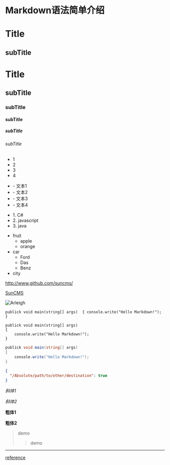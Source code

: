 Markdown语法简单介绍
===================

Title
=====

subTitle
----------

# Title

## subTitle

### subTitle

#### subTitle

#####  subTitle

###### subTitle

* 1
* 2
* 3
* 4

<ul>
	<li>- 文本1</li>
	<li>- 文本2</li>
	<li>- 文本3</li>
	<li>- 文本4</li>
</ul>

<ul>
	<li>1. C#</li>
	<li>2. javascript</li>
	<li>3. java</li>
</ul>

+ fruit
    * apple
    * orange
+ car
    * Ford
    * Das
    * Benz
+ city




<http://www.github.com/suncms/>

[SunCMS](http://www.github.com/suncms)

![Arleigh](https://2.gravatar.com/avatar/e33ef2b191a87d6f2e124b7338eb2f14?d=https%3A%2F%2Fidenticons.github.com%2F0e800add69da66d65a0a7a011bf4b3a8.png&r=x&s=140 'Arleigh')

`
publick void main(string[] args) 
{
    console.write("Hello Markdown!");
}
`

````
publick void main(string[] args) 
{
    console.write("Hello Markdown!");
}
````

```C#
publick void main(string[] args) 
{
    console.write("Hello Markdown!");
}
```

```json
{
  "/Absolute/path/to/other/destination": true
}
```

*斜体1*

_斜体2_

**粗体1**

__粗体2__


> demo
>> demo

---

[reference](http://daringfireball.net/projects/markdown/syntax#em)